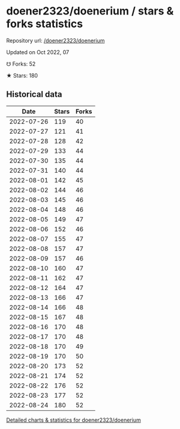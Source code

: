 # doener2323/doenerium / stars & forks statistics

Repository url: [/doener2323/doenerium](https://github.com/doener2323/doenerium)

Updated on Oct 2022, 07

☋ Forks: 52

★ Stars: 180

## Historical data
| Date | Stars | Forks |
|------|-------|-------|
| 2022-07-26 | 119 | 40 | 
| 2022-07-27 | 121 | 41 | 
| 2022-07-28 | 128 | 42 | 
| 2022-07-29 | 133 | 44 | 
| 2022-07-30 | 135 | 44 | 
| 2022-07-31 | 140 | 44 | 
| 2022-08-01 | 142 | 45 | 
| 2022-08-02 | 144 | 46 | 
| 2022-08-03 | 145 | 46 | 
| 2022-08-04 | 148 | 46 | 
| 2022-08-05 | 149 | 47 | 
| 2022-08-06 | 152 | 46 | 
| 2022-08-07 | 155 | 47 | 
| 2022-08-08 | 157 | 47 | 
| 2022-08-09 | 157 | 46 | 
| 2022-08-10 | 160 | 47 | 
| 2022-08-11 | 162 | 47 | 
| 2022-08-12 | 164 | 47 | 
| 2022-08-13 | 166 | 47 | 
| 2022-08-14 | 166 | 48 | 
| 2022-08-15 | 167 | 48 | 
| 2022-08-16 | 170 | 48 | 
| 2022-08-17 | 170 | 48 | 
| 2022-08-18 | 170 | 49 | 
| 2022-08-19 | 170 | 50 | 
| 2022-08-20 | 173 | 52 | 
| 2022-08-21 | 174 | 52 | 
| 2022-08-22 | 176 | 52 | 
| 2022-08-23 | 177 | 52 | 
| 2022-08-24 | 180 | 52 | 


[Detailed charts & statistics for doener2323/doenerium](https://reviewgithub.com/rep/doener2323/doenerium)
